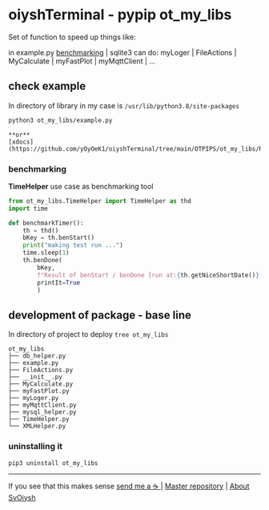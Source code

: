 # oiyshTerminal - pypip ot_my_libs

  Set of function to speed up things like:

  in example.py
  [benchmarking](#benchmarking) | sqlite3 
  can do: myLoger | FileActions | MyCalculate | myFastPlot | myMqttClient | ...

## check example

  In directory of library in my case is `/usr/lib/python3.8/site-packages`
    
  ```bash
  python3 ot_my_libs/example.py
  ```
	
	**or**
	[xdocs](https://github.com/yOyOeK1/oiyshTerminal/tree/main/OTPIPS/ot_my_libs/README_xdoc.md)

### benchmarking

  **TimeHelper** use case as benchmarking tool

```python
from ot_my_libs.TimeHelper import TimeHelper as thd
import time

def benchmarkTimer():
    th = thd()
    bKey = th.benStart()
    print("making test run ...")
    time.sleep(1)
    th.benDone(
        bKey,
        f"Result of benStart / benDone [run at:{th.getNiceShortDate()}]", 
        printIt=True 
        )
```

## development of package - base line

  In directory of project to deploy `tree ot_my_libs`

```shell
ot_my_libs
├── db_helper.py
├── example.py
├── FileActions.py
├── __init__.py
├── MyCalculate.py
├── myFastPlot.py
├── myLoger.py
├── myMqttClient.py
├── mysql_helper.py
├── TimeHelper.py
└── XMLHelper.py
```

### uninstalling it

```shell
pip3 uninstall ot_my_libs
```

---

If you see that this makes sense [ send me a ☕ ](https://ko-fi.com/B0B0DFYGS) | [Master repository](https://github.com/yOyOeK1/oiyshTerminal) | [About SvOiysh](https://www.youtube.com/@svoiysh)

